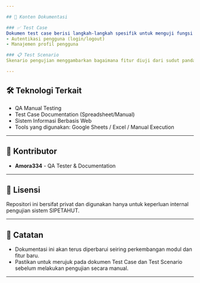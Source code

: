 ```yaml
---

## 🧪 Konten Dokumentasi

### ✅ Test Case
Dokumen test case berisi langkah-langkah spesifik untuk menguji fungsi tertentu pada sistem SIPETAHUT. Saat ini meliputi:
- Autentikasi pengguna (login/logout)
- Manajemen profil pengguna

### 📋 Test Scenario
Skenario pengujian menggambarkan bagaimana fitur diuji dari sudut pandang end-user, untuk memastikan sistem berjalan sesuai dengan kebutuhan pengguna.

---
```


## 🛠️ Teknologi Terkait

- QA Manual Testing
- Test Case Documentation (Spreadsheet/Manual)
- Sistem Informasi Berbasis Web
- Tools yang digunakan: Google Sheets / Excel / Manual Execution

---

## 👥 Kontributor

- **Amora334** - QA Tester & Documentation

---

## 📄 Lisensi

Repositori ini bersifat privat dan digunakan hanya untuk keperluan internal pengujian sistem SIPETAHUT.

---

## 📝 Catatan

- Dokumentasi ini akan terus diperbarui seiring perkembangan modul dan fitur baru.
- Pastikan untuk merujuk pada dokumen Test Case dan Test Scenario sebelum melakukan pengujian secara manual.

---
